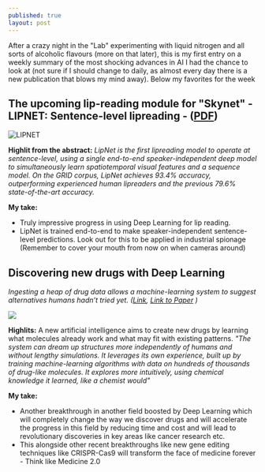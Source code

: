 ```yaml
---
published: true
layout: post
---
```



After a crazy night in the "Lab" experimenting with liquid nitrogen and all sorts of alcoholic flavours (more on that later), this is my first entry on a weekly summary of the most shocking advances in AI I had the chance to look at (not sure if I should change to daily, as almost every day there is a new publication that blows my mind away). Below my favorites for the week

## The upcoming lip-reading module for "Skynet" - LIPNET: Sentence-level lipreading - ([PDF](http://openreview.net/pdf?id=BkjLkSqxg))

![LIPNET]({{site.baseurl}}/images/Post_2016-11-06_Week_in_AI_Lips.png)

**Highlit from the abstract:** _LipNet is the first lipreading model to operate at sentence-level, using a single end-to-end speaker-independent deep model to simultaneously learn spatiotemporal visual features and a sequence model. On the GRID corpus, LipNet achieves 93.4% accuracy, outperforming experienced human lipreaders and the previous 79.6% state-of-the-art accuracy._

**My take:** 
- Truly impressive progress in using Deep Learning for lip reading. 
- LipNet is trained end-to-end to make speaker-independent sentence-level predictions. Look out for this to be applied in industrial spionage (Remember to cover your mouth from now on when cameras around)

## Discovering new drugs with Deep Learning 
_Ingesting a heap of drug data allows a machine-learning system to suggest alternatives humans hadn’t tried yet. ([Link](https://www.technologyreview.com/s/602756/software-dreams-up-new-molecules-in-quest-for-wonder-drugs/), [Link to Paper](https://arxiv.org/pdf/1610.02415v1.pdf) )_ 

![]({{site.baseurl}}/images/Post_2016-11-06_Week_in_AI_Drug_discovery.png)

**Highlits:** A new artificial intelligence aims to create new drugs by learning what molecules already work and what may fit with existing patterns. _"The system can dream up structures more independently of humans and without lengthy simulations. It leverages its own experience, built up by training machine-learning algorithms with data on hundreds of thousands of drug-like molecules. It explores more intuitively, using chemical knowledge it learned, like a chemist would"_

**My take:** 

- Another breakthrough in another field boosted by Deep Learning which will completely change the way we discover drugs and will accelerate the progress in this field by reducing time and cost and will lead to revolutionary discoveries in key areas like cancer research etc. 
- This alongside other recent breakthroughs like new gene editing techniques like CRISPR-Cas9 will transform the face of medicine forever - Think like Medicine 2.0








